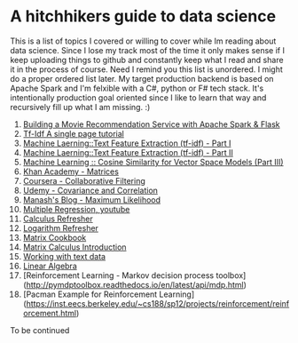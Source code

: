# A hitchhikers guide to data science
This is a list of topics I covered or willing to cover while Im reading about data science. Since I lose my track most of the time it only makes sense if I keep uploading things to github and constantly keep what I read and share it in the process of course. Need I remind you this list is unordered. I might do a proper ordered list later. My target production backend is based on Apache Spark and I'm felxible with a C#, python or F# tech stack. It's intentionally production goal oriented since I like to learn that way and recursively fill up what I am missing. :)

1. [Building a Movie Recommendation Service with Apache Spark & Flask](https://www.codementor.io/jadianes/building-a-recommender-with-apache-spark-python-example-app-part1-du1083qbw)
2. [Tf-Idf A single page tutorial](http://www.tfidf.com/)
3. [Machine Laerning::Text Feature Extraction (tf-idf) - Part I](http://blog.christianperone.com/2011/09/machine-learning-text-feature-extraction-tf-idf-part-i/)
4. [Machine Laerning::Text Feature Extraction (tf-idf) - Part II](http://blog.christianperone.com/2011/10/machine-learning-text-feature-extraction-tf-idf-part-ii/)
5. [Machine Learning :: Cosine Similarity for Vector Space Models (Part III)](http://blog.christianperone.com/2013/09/machine-learning-cosine-similarity-for-vector-space-models-part-iii/)
6. [Khan Academy - Matrices](https://www.khanacademy.org/math/precalculus/precalc-matrices)
7. [Coursera - Collaborative Filtering](https://www.coursera.org/learn/machine-learning/lecture/2WoBV/collaborative-filtering)
8. [Udemy - Covariance and Correlation](https://www.udemy.com/data-science-and-machine-learning-with-python-hands-on/learn/v4/t/lecture/4020118?start=0)
9. [Manash's Blog - Maximum Likelihood](https://blog.manash.me/machine-learning-1-maximum-likelihood-estimation-part-1-9ad37d6ac425)
10. [Multiple Regression, youtube](https://www.youtube.com/watch?v=dQNpSa-bq4M)
11. [Calculus Refresher](http://www.stat.wisc.edu/~ifischer/calculus.pdf)
12. [Logarithm Refresher](https://ceps.unh.edu/sites/ceps.unh.edu/files/departments/mathematics_statistics/the_power_in_numbers.pdf)
13. [Matrix Cookbook](https://www.math.uwaterloo.ca/~hwolkowi/matrixcookbook.pdf)
14. [Matrix Calculus Introduction](http://w3.uacg.bg/UACEG_site/acadstaff/userfiles/study_bg_162_Matrix_PDF_Engl.pdf)
15. [Working with text data](http://scikit-learn.org/stable/tutorial/text_analytics/working_with_text_data.html)
16. [Linear Algebra](https://www.khanacademy.org/math/linear-algebra)
17. [Reinforcement Learning - Markov decision process toolbox] (http://pymdptoolbox.readthedocs.io/en/latest/api/mdp.html)
18. [Pacman Example for Reinforcement Learning] (https://inst.eecs.berkeley.edu/~cs188/sp12/projects/reinforcement/reinforcement.html)

To be continued
